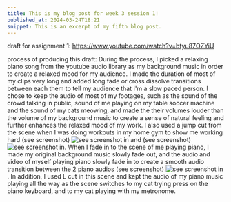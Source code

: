 ```yaml
---
title: This is my blog post for week 3 session 1!
published_at: 2024-03-24T18:21
snippet: This is an excerpt of my fifth blog post.
---
```


draft for assignment 1:
https://www.youtube.com/watch?v=btyu87OZYiU

process of producing this draft:
During the process, I picked a relaxing piano song from the youtube audio library as my background music in order to create a relaxed mood for my audience. I made the duration of most of my clips very long and added long fade or cross dissolve transitions between each them to tell my audience that I'm a slow paced person. I chose to keep the audio of most of my footages, such as the sound of the crowd talking in public, sound of me playing on my table soccer machine and the sound of my cats meowing, and made the their volumes louder than the volume of my background music to create a sense of natural feeling and further enhances the relaxed mood of my work. I also used a jump cut from the scene when I was doing workouts in my home gym to show me working hard (see screenshot) ![see screenshot in](/w01s1/gymwork1.png) and (see screenshot) ![see screenshot in](/w01s1/gymwork2.png). When I fade in to the scene of me playing piano, I made my original background music slowly fade out, and the audio and video of myself playing piano slowly fade in to create a smooth audio transition between the 2 piano audios (see screenshot) ![see screenshot in](/w01s1/audiofadeinandout.png). In addition, I used L cut in this scene and kept the audio of my piano music playing all the way as the scene switches to my cat trying press on the piano keyboard, and to my cat playing with my metronome.


